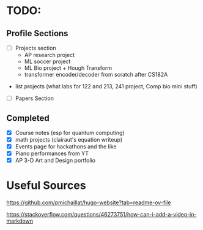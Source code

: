 # TODO:
## Profile Sections
- [ ] Projects section
  - AP research project
  - ML soccer project
  - ML Bio project + Hough Transform
  - transformer encoder/decoder from scratch after CS182A
  

- list projects (what labs for 122 and 213, 241 project, Comp bio mini stuff)
- [ ] Papers Section

## Completed
- [X] Course notes (esp for quantum computing)
- [X] math projects (clairaut's equation writeup)
- [X] Events page for hackathons and the like
- [X] Piano performances from YT
- [X] AP 3-D Art and Design portfolio

# Useful Sources
https://github.com/pmichaillat/hugo-website?tab=readme-ov-file

https://stackoverflow.com/questions/46273751/how-can-i-add-a-video-in-markdown